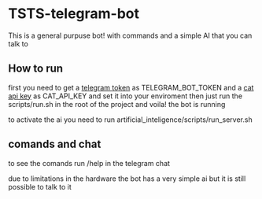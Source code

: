 # TSTS-telegram-bot

This is a general purpuse bot! with commands and a simple AI that you can talk to

## How to run 

first you need to get a [telegram token](https://www.siteguarding.com/en/how-to-get-telegram-bot-api-token) as TELEGRAM_BOT_TOKEN and a [cat api key](https://thecatapi.com) as CAT_API_KEY and set it into your enviroment
then just run the scripts/run.sh in the root of the project and voila! the bot is running

to activate the ai you need to run artificial_inteligence/scripts/run_server.sh

## comands and chat

to see the comands run /help in the telegram chat

due to limitations in the hardware the bot has a very simple ai but it is still possible to talk to it
